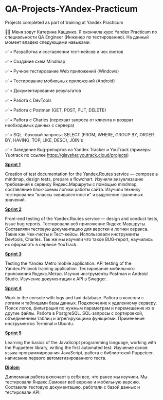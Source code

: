 # QA-Projects-YAndex-Practicum
Projects completed as part of training at Yandex Practicum

:woman_student: Меня зовут Катерина Кащенко. 
Я окончила курс Yandex Practicum по специальности QA Engineer (Инженер по тестированию).
На данный момент владею следующими навыками:

:white_check_mark: • Разработка и составлении тест-кейсов и чек листов 

:white_check_mark: • Создание схем Mindmap 

:white_check_mark: • Ручное тестирование Web приложений (Windows) 

:white_check_mark: • Тестирование мобильных приложений (Android) 

:white_check_mark: • Документирование результатов 

:white_check_mark: • Работа с DevTools 

:white_check_mark: • Работа с Postman (GET, POST, PUT, DELETE) 

:white_check_mark: • Работа с Charles (перехват запроса от клиента и возврат необходимых данных с сервера) 

:white_check_mark: • SQL -базовый запросы: SELECT (FROM, WHERE, GROUP BY, ORDER BY, HAVING, TOP, LIKE, DESC), JOIN's 
 
:white_check_mark: • Заведение Bug-репортов на Yandex Tracker и YouTrack (примеры Yuotrack по ссылке https://glaysher.youtrack.cloud/projects) 


 [**Sprint 1**](https://github.com/Glaysh/QA-Projects-YAndex-Practicum/tree/main/Sprint%201)

Creation of test documentation for the Yandex.Routes service — compose a mindmap, design tests, prepare a flowchart.
Изучили визуализацию требований к сервису Яндекс.Маршруты с помощью mindmap, составление блок-схемы логики работы сайта. Изучили технику тестирования "классы эквивалентности" и выделение граничных значений.

[**Sprint 2**](https://github.com/Glaysh/QA-Projects-YAndex-Practicum/tree/main/Sprint%202)

Front-end testing of the Yandex.Routes service — design and conduct tests, issue bug reports.
Тестировали веб приложение Яндекс.Маршруты. Составляли тестовую документацию для верстки и логики сервиса. Такие как Чек-листы и Тест-кейсы. Использовали инструменты Devtools, Charles.
Так же мы изучили что такое BUG-report, научились их оформлять в сервисе YouTrack.

[**Sprint 3**](https://github.com/Glaysh/QA-Projects-YAndex-Practicum/tree/main/Sprint%203)

Testing the Yandex.Metro mobile application. API testing of the Yandex.Prilavok training application.
Тестирование мобильного приложения Яндекс.Метро. Изучил инструменты Postman и Android Studio. Изучение документации к API в Swagger.

[**Sprint 4**](https://github.com/Glaysh/QA-Projects-YAndex-Practicum/tree/main/Sprint%204)

Work in the console with logs and taxi database.
Работа в консоли с логами и таблицами базы данных. Подключение к удаленному серверу. Поиск логов, фильтрация по нужным параметрам и перемещение их в другие файлы. 
Работа в PostgreSQL. SQL-запросы с сортировкой, объединением таблиц и агрегирующими функциями. Применение инструментов Terminal и Ubuntu.

[**Sprint 5**](https://github.com/Glaysh/QA-Projects-YAndex-Practicum/tree/main/Sprint%205)

Learning the basics of the JavaScript programming language, working with the Puppeteer library, writing the first automated test.
Изучение основ языка программирования JavaScript, работа с библиотекой Puppeteer, написание первого автоматизированного теста.

[**Diplom**](https://github.com/Glaysh/QA-Projects-YAndex-Practicum/tree/main/%D0%94%D0%B8%D0%BF%D0%BB%D0%BE%D0%BC)

Дипломная работа включает в себя все, что ранее мы изучили. Мы тестировали Яндекс.Самокат веб версию и мобильную версию. Составили тестовую документацию, работали с базой данных и тестировали API.





